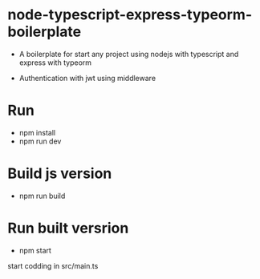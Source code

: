 # node-typescript-express-typeorm-boilerplate

- A boilerplate for start any project using nodejs with typescript and express with typeorm

- Authentication with jwt using middleware

# Run

- npm install
- npm run dev

# Build js version

- npm run build

# Run built versrion

- npm start

start codding in src/main.ts
